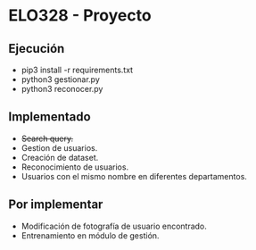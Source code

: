 # ELO328 - Proyecto

## Ejecución
- pip3 install -r requirements.txt
- python3 gestionar.py
- python3 reconocer.py

## Implementado
- ~~Search query.~~
- Gestion de usuarios.
- Creación de dataset.
- Reconocimiento de usuarios.
- Usuarios con el mismo nombre en diferentes departamentos.

## Por implementar
- Modificación de fotografía de usuario encontrado.
- Entrenamiento en módulo de gestión.

